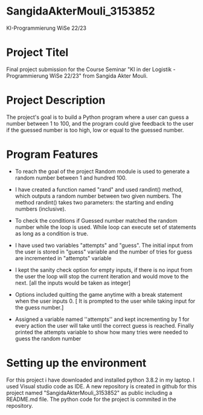 # SangidaAkterMouli_3153852
KI-Programmierung WiSe 22/23


# Project Titel

Final project submission for the Course Seminar "KI in der Logistik - Programmierung WiSe 22/23" from Sangida Akter Mouli.

# Project Description
The project's goal is to build a Python program where a user can guess a number between 1 to 100, and the program could give feedback to the user if the guessed number is too high, low or equal to the guessed number.

# Program Features

- To reach the goal of the project Random module is used to generate a random number between 1 and hundred 100.

- I have created a function named "rand" and used randint() method, which outputs a random number between two given numbers. The method randint() takes two parameters: the starting and ending numbers (inclusive).

- To check the conditions if Guessed number matched the random number while the loop is used. While loop can execute set of statements as long as a condition is true.

- I have used two variables "attempts" and "guess". The initial input from the user is stored in "guess" variable and the number of tries for guess are incremented in "attempts" variable

- I kept the sanity check option for empty inputs, if there is no input from the user the loop will stop the current iteration and would move to the next. [all the inputs would be taken as integer]

- Options included quitting the game anytime with a break statement when the user inputs 0. [ It is prompted to the user while taking input for the guess number.]

- Assigned a variable named ''attempts'' and kept incrementing by 1 for every action the user will take until the correct guess is reached. Finally printed the attempts variable to show how many tries were needed to guess the random number


# Setting up the environment
For this project i have downloaded and installed python 3.8.2 in my laptop. I used Visual studio code as IDE. A new repository is created in github for this project named "SangidaAkterMouli_3153852" as public including a README.md file. The python code for the project is commited in the repository.


